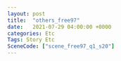 ```yaml
---
layout: post
title:  "others_free97"
date:   2021-07-29 04:00:00 +0000
categories: Etc
Tags: Story Etc
SceneCode: ["scene_free97_q1_s20"]
---
```

